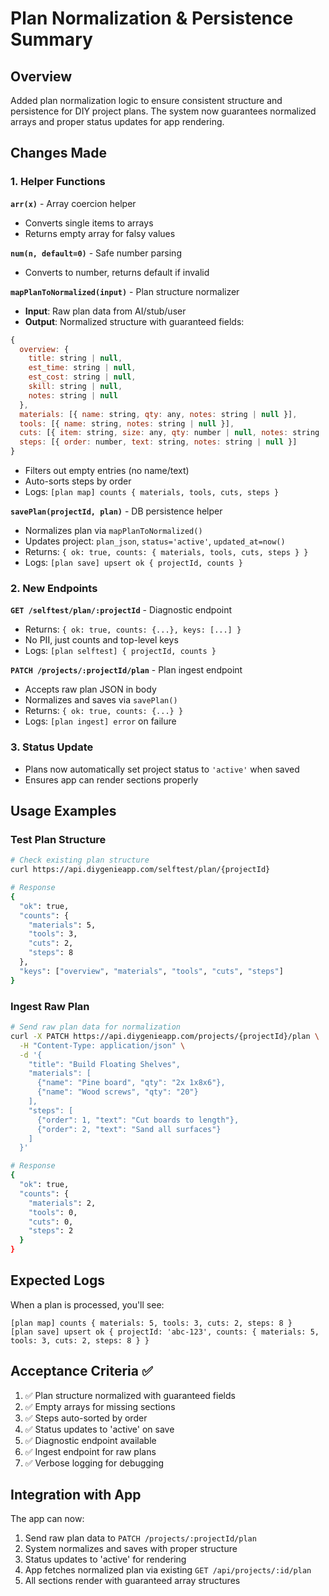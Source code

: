 # Plan Normalization & Persistence Summary

## Overview
Added plan normalization logic to ensure consistent structure and persistence for DIY project plans. The system now guarantees normalized arrays and proper status updates for app rendering.

## Changes Made

### 1. Helper Functions

**`arr(x)`** - Array coercion helper
- Converts single items to arrays
- Returns empty array for falsy values

**`num(n, default=0)`** - Safe number parsing
- Converts to number, returns default if invalid

**`mapPlanToNormalized(input)`** - Plan structure normalizer
- **Input**: Raw plan data from AI/stub/user
- **Output**: Normalized structure with guaranteed fields:

```javascript
{
  overview: {
    title: string | null,
    est_time: string | null,
    est_cost: string | null,
    skill: string | null,
    notes: string | null
  },
  materials: [{ name: string, qty: any, notes: string | null }],
  tools: [{ name: string, notes: string | null }],
  cuts: [{ item: string, size: any, qty: number | null, notes: string | null }],
  steps: [{ order: number, text: string, notes: string | null }]
}
```

- Filters out empty entries (no name/text)
- Auto-sorts steps by order
- Logs: `[plan map] counts { materials, tools, cuts, steps }`

**`savePlan(projectId, plan)`** - DB persistence helper
- Normalizes plan via `mapPlanToNormalized()`
- Updates project: `plan_json`, `status='active'`, `updated_at=now()`
- Returns: `{ ok: true, counts: { materials, tools, cuts, steps } }`
- Logs: `[plan save] upsert ok { projectId, counts }`

### 2. New Endpoints

**`GET /selftest/plan/:projectId`** - Diagnostic endpoint
- Returns: `{ ok: true, counts: {...}, keys: [...] }`
- No PII, just counts and top-level keys
- Logs: `[plan selftest] { projectId, counts }`

**`PATCH /projects/:projectId/plan`** - Plan ingest endpoint
- Accepts raw plan JSON in body
- Normalizes and saves via `savePlan()`
- Returns: `{ ok: true, counts: {...} }`
- Logs: `[plan ingest] error` on failure

### 3. Status Update
- Plans now automatically set project status to `'active'` when saved
- Ensures app can render sections properly

## Usage Examples

### Test Plan Structure
```bash
# Check existing plan structure
curl https://api.diygenieapp.com/selftest/plan/{projectId}

# Response
{
  "ok": true,
  "counts": {
    "materials": 5,
    "tools": 3,
    "cuts": 2,
    "steps": 8
  },
  "keys": ["overview", "materials", "tools", "cuts", "steps"]
}
```

### Ingest Raw Plan
```bash
# Send raw plan data for normalization
curl -X PATCH https://api.diygenieapp.com/projects/{projectId}/plan \
  -H "Content-Type: application/json" \
  -d '{
    "title": "Build Floating Shelves",
    "materials": [
      {"name": "Pine board", "qty": "2x 1x8x6"},
      {"name": "Wood screws", "qty": "20"}
    ],
    "steps": [
      {"order": 1, "text": "Cut boards to length"},
      {"order": 2, "text": "Sand all surfaces"}
    ]
  }'

# Response
{
  "ok": true,
  "counts": {
    "materials": 2,
    "tools": 0,
    "cuts": 0,
    "steps": 2
  }
}
```

## Expected Logs

When a plan is processed, you'll see:
```
[plan map] counts { materials: 5, tools: 3, cuts: 2, steps: 8 }
[plan save] upsert ok { projectId: 'abc-123', counts: { materials: 5, tools: 3, cuts: 2, steps: 8 } }
```

## Acceptance Criteria ✅

1. ✅ Plan structure normalized with guaranteed fields
2. ✅ Empty arrays for missing sections
3. ✅ Steps auto-sorted by order
4. ✅ Status updates to 'active' on save
5. ✅ Diagnostic endpoint available
6. ✅ Ingest endpoint for raw plans
7. ✅ Verbose logging for debugging

## Integration with App

The app can now:
1. Send raw plan data to `PATCH /projects/:projectId/plan`
2. System normalizes and saves with proper structure
3. Status updates to 'active' for rendering
4. App fetches normalized plan via existing `GET /api/projects/:id/plan`
5. All sections render with guaranteed array structures
